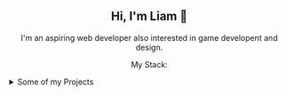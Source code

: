 <div align="center">

  **Hi, I'm Liam 👋**  
  ---  
  I'm an aspiring web developer also interested in game developent and design.

  My Stack:
    
</div>

<details>
  <summary>Some of my Projects</summary>
  - My blog
    - <img src="{https://img.shields.io/badge/JavaScript-323330?style=for-the-badge&logo=javascript&logoColor=F7DF1E}" /><img src="{https://img.shields.io/badge/HTML5-E34F26?style=for-the-badge&logo=html5&logoColor=white}" /><img src="{https://img.shields.io/badge/CSS3-1572B6?style=for-the-badge&logo=css3&logoColor=white}" />
    - <img src="{https://img.shields.io/badge/npm-CB3837?style=for-the-badge&logo=npm&logoColor=white}" /><img src="{https://img.shields.io/badge/React-20232A?style=for-the-badge&logo=react&logoColor=61DAFB}" /><img src="{https://img.shields.io/badge/React_Router-CA4245?style=for-the-badge&logo=react-router&logoColor=white}" />
    - <img src="{https://img.shields.io/badge/Render-46E3B7?style=for-the-badge&logo=render&logoColor=white}" /><img src="{https://img.shields.io/badge/Cloudflare%20Pages-F38020?style=for-the-badge&logo=Cloudflare%20Pages&logoColor=white}" />
  - Spotify Song Recommendation web app
    - <img src="{(https://img.shields.io/badge/Go-00ADD8?style=for-the-badge&logo=go&logoColor=white)}" /><img src="{https://img.shields.io/badge/TypeScript-007ACC?style=for-the-badge&logo=typescript&logoColor=white}" /><img src="{https://img.shields.io/badge/HTML5-E34F26?style=for-the-badge&logo=html5&logoColor=white}" /><img src="{https://img.shields.io/badge/CSS3-1572B6?style=for-the-badge&logo=css3&logoColor=white}" />
    - <img src="{https://img.shields.io/badge/npm-CB3837?style=for-the-badge&logo=npm&logoColor=white}" /><img src="{https://img.shields.io/badge/React-20232A?style=for-the-badge&logo=react&logoColor=61DAFB}" /><img src="{https://img.shields.io/badge/Tailwind_CSS-38B2AC?style=for-the-badge&logo=tailwind-css&logoColor=white}" /><img src="{https://img.shields.io/badge/SWC-282828?style=for-the-badge&logo=swc&logoColor=F8C457}" />
    - <img src="{https://img.shields.io/badge/Render-46E3B7?style=for-the-badge&logo=render&logoColor=white}" /><img src="{https://img.shields.io/badge/Cloudflare%20Pages-F38020?style=for-the-badge&logo=Cloudflare%20Pages&logoColor=white}" />
  - Licht (game) (coming soon!)
    - <img src="{https://img.shields.io/badge/Unity-100000?style=for-the-badge&logo=unity&logoColor=white}" /><img src="{https://img.shields.io/badge/C%23-239120?style=for-the-badge&logo=csharp&logoColor=white}" />
   <summary>Languages, Libraries, and Frameworks</summary>
    - <img src="{https://img.shields.io/badge/Go-00ADD8?style=for-the-badge&logo=go&logoColor=white}" /><img src="{https://img.shields.io/badge/JavaScript-323330?style=for-the-badge&logo=javascript&logoColor=F7DF1E}" /><img src="{https://img.shields.io/badge/TypeScript-007ACC?style=for-the-badge&logo=typescript&logoColor=white}" /><img src="{https://img.shields.io/badge/Python-FFD43B?style=for-the-badge&logo=python&logoColor=blue}" /><img src="{https://img.shields.io/badge/C%23-239120?style=for-the-badge&logo=csharp&logoColor=white}" /><img src="{https://img.shields.io/badge/CSS3-1572B6?style=for-the-badge&logo=css3&logoColor=white}" /><img src="{https://img.shields.io/badge/HTML5-E34F26?style=for-the-badge&logo=html5&logoColor=white}" /><img src="{https://img.shields.io/badge/json-5E5C5C?style=for-the-badge&logo=json&logoColor=white}" /><img src="{https://img.shields.io/badge/R-276DC3?style=for-the-badge&logo=r&logoColor=white}" />
    - <img src="{https://img.shields.io/badge/Numpy-777BB4?style=for-the-badge&logo=numpy&logoColor=white}" /><img src="{https://img.shields.io/badge/SWC-282828?style=for-the-badge&logo=swc&logoColor=F8C457}" /><img src="{https://img.shields.io/badge/npm-CB3837?style=for-the-badge&logo=npm&logoColor=white}" /><img src="{https://img.shields.io/badge/React-20232A?style=for-the-badge&logo=react&logoColor=61DAFB}" /><img src="{https://img.shields.io/badge/React_Router-CA4245?style=for-the-badge&logo=react-router&logoColor=white}" /><img src="{https://img.shields.io/badge/Tailwind_CSS-38B2AC?style=for-the-badge&logo=tailwind-css&logoColor=white}" /><img src={https://img.shields.io/badge/Unity-100000?style=for-the-badge&logo=unity&logoColor=white} />
</details>
<!---
huynhli/huynhli is a ✨ special ✨ repository because its `README.md` (this file) appears on your GitHub profile.
You can click the Preview link to take a look at your changes.
--->
